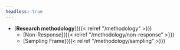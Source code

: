 ```yaml
---
headless: true
---
```


- [**Research methodology**]({{< relref "/methodology" >}})
  - [Non-Response]({{< relref "/methodology/non-response" >}})
  - [Sampling Frame]({{< relref "/methodology/sampling" >}})
